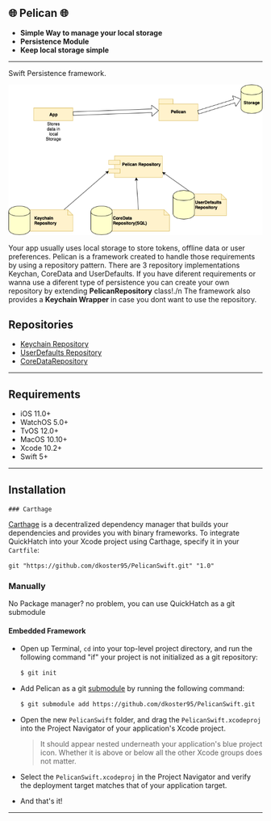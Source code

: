 

## 🌐 Pelican 🌐
- **Simple Way to manage your local storage**
- **Persistence Module**
- **Keep local storage simple**
---

Swift Persistence framework.

![](https://github.com/dkoster95/PelicanSwift/blob/master/pelicandiagram.png)

Your app usually uses local storage to store tokens, offline data or user preferences.
Pelican is a framework created to handle those requirements by using a repository pattern.
There are 3 repository implementations Keychan, CoreData and UserDefaults.
If you have diferent requirements or wanna use a diferent type of persistence you can create your own repository by extending **PelicanRepository** class!./n
The framework also provides a **Keychain Wrapper** in case you dont want to use the repository.

## Repositories
- [Keychain Repository](https://github.com/dkoster95/QuickHatchSwift/blob/master/Docs/GettingStarted.md)
- [UserDefaults Repository](https://github.com/dkoster95/QuickHatchSwift/blob/master/Docs/CodableExtensions.md)
- [CoreDataRepository](https://github.com/dkoster95/QuickHatchSwift/blob/master/Docs/ImageExtension.md)

---

## Requirements

- iOS 11.0+ 
- WatchOS 5.0+
- TvOS 12.0+
- MacOS 10.10+
- Xcode 10.2+
- Swift 5+

---

## Installation
	### Carthage

[Carthage](https://github.com/Carthage/Carthage) is a decentralized dependency manager that builds your dependencies and provides you with binary frameworks. To integrate QuickHatch into your Xcode project using Carthage, specify it in your `Cartfile`:

```ogdl
git "https://github.com/dkoster95/PelicanSwift.git" "1.0"
```

### Manually

No Package manager? no problem, you can use QuickHatch as a git submodule

#### Embedded Framework

- Open up Terminal, `cd` into your top-level project directory, and run the following command "if" your project is not initialized as a git repository:

  ```bash
  $ git init
  ```

- Add Pelican as a git [submodule](https://git-scm.com/docs/git-submodule) by running the following command:

  ```bash
  $ git submodule add https://github.com/dkoster95/PelicanSwift.git
  ```

- Open the new `PelicanSwift` folder, and drag the `PelicanSwift.xcodeproj` into the Project Navigator of your application's Xcode project.

    > It should appear nested underneath your application's blue project icon. Whether it is above or below all the other Xcode groups does not matter.

- Select the `PelicanSwift.xcodeproj` in the Project Navigator and verify the deployment target matches that of your application target.


- And that's it!
---

